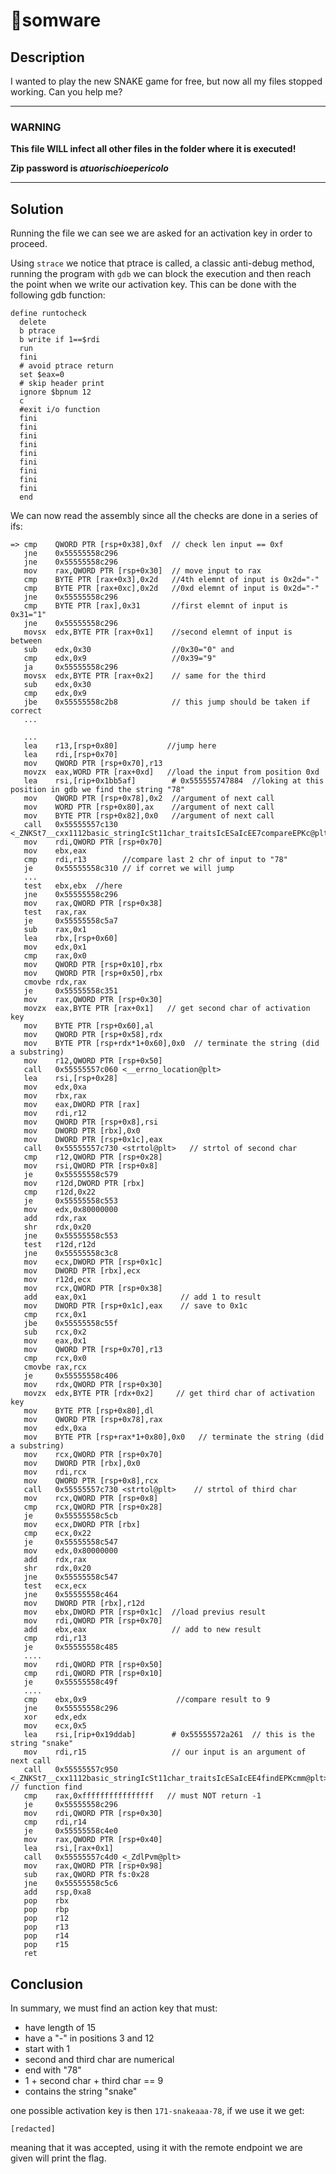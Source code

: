 # 🏃somware

## Description

I wanted to play the new SNAKE game for free, but now all my files stopped working. Can you help me?


--------

### **WARNING**
**This file WILL infect all other files in the folder where it is executed!**

**Zip password is _atuorischioepericolo_**

--------

## Solution

Running the file we can see we are asked for an activation key in order to proceed.

Using `strace` we notice that ptrace is called, a classic anti-debug method, running the program with `gdb` we can block the execution and then reach the point when we write our activation key.
This can be done with the following gdb function:
```console
define runtocheck
  delete
  b ptrace
  b write if 1==$rdi
  run
  fini
  # avoid ptrace return 
  set $eax=0
  # skip header print
  ignore $bpnum 12
  c
  #exit i/o function
  fini
  fini
  fini
  fini
  fini
  fini
  fini
  fini
  fini
  end
```


We can now read the assembly since all the checks are done in a series of ifs:

```assembly
=> cmp    QWORD PTR [rsp+0x38],0xf  // check len input == 0xf
   jne    0x55555558c296
   jne    0x55555558c296
   mov    rax,QWORD PTR [rsp+0x30]  // move input to rax
   cmp    BYTE PTR [rax+0x3],0x2d   //4th elemnt of input is 0x2d="-"
   cmp    BYTE PTR [rax+0xc],0x2d   //0xd elemnt of input is 0x2d="-"
   jne    0x55555558c296
   cmp    BYTE PTR [rax],0x31       //first elemnt of input is 0x31="1"
   jne    0x55555558c296
   movsx  edx,BYTE PTR [rax+0x1]    //second elemnt of input is between
   sub    edx,0x30                  //0x30="0" and
   cmp    edx,0x9                   //0x39="9" 
   ja     0x55555558c296
   movsx  edx,BYTE PTR [rax+0x2]    // same for the third
   sub    edx,0x30
   cmp    edx,0x9
   jbe    0x55555558c2b8            // this jump should be taken if correct
   ...
   
   ...
   lea    r13,[rsp+0x80]           //jump here
   lea    rdi,[rsp+0x70]
   mov    QWORD PTR [rsp+0x70],r13
   movzx  eax,WORD PTR [rax+0xd]   //load the input from position 0xd
   lea    rsi,[rip+0x1bb5af]        # 0x555555747884  //loking at this position in gdb we find the string "78"
   mov    QWORD PTR [rsp+0x78],0x2  //argument of next call
   mov    WORD PTR [rsp+0x80],ax    //argument of next call 
   mov    BYTE PTR [rsp+0x82],0x0   //argument of next call
   call   0x55555557c130 <_ZNKSt7__cxx1112basic_stringIcSt11char_traitsIcESaIcEE7compareEPKc@plt> 
   mov    rdi,QWORD PTR [rsp+0x70]
   mov    ebx,eax
   cmp    rdi,r13        //compare last 2 chr of input to "78"
   je     0x55555558c310 // if corret we will jump
   ...
   test   ebx,ebx  //here
   jne    0x55555558c296
   mov    rax,QWORD PTR [rsp+0x38]
   test   rax,rax
   je     0x55555558c5a7
   sub    rax,0x1
   lea    rbx,[rsp+0x60]
   mov    edx,0x1
   cmp    rax,0x0
   mov    QWORD PTR [rsp+0x10],rbx
   mov    QWORD PTR [rsp+0x50],rbx
   cmovbe rdx,rax
   je     0x55555558c351
   mov    rax,QWORD PTR [rsp+0x30]
   movzx  eax,BYTE PTR [rax+0x1]   // get second char of activation key
   mov    BYTE PTR [rsp+0x60],al
   mov    QWORD PTR [rsp+0x58],rdx
   mov    BYTE PTR [rsp+rdx*1+0x60],0x0  // terminate the string (did a substring)
   mov    r12,QWORD PTR [rsp+0x50]
   call   0x55555557c060 <__errno_location@plt>
   lea    rsi,[rsp+0x28]
   mov    edx,0xa
   mov    rbx,rax
   mov    eax,DWORD PTR [rax]
   mov    rdi,r12
   mov    QWORD PTR [rsp+0x8],rsi
   mov    DWORD PTR [rbx],0x0
   mov    DWORD PTR [rsp+0x1c],eax
   call   0x55555557c730 <strtol@plt>   // strtol of second char
   cmp    r12,QWORD PTR [rsp+0x28]
   mov    rsi,QWORD PTR [rsp+0x8]
   je     0x55555558c579
   mov    r12d,DWORD PTR [rbx]
   cmp    r12d,0x22
   je     0x55555558c553
   mov    edx,0x80000000
   add    rdx,rax
   shr    rdx,0x20
   jne    0x55555558c553
   test   r12d,r12d
   jne    0x55555558c3c8
   mov    ecx,DWORD PTR [rsp+0x1c]
   mov    DWORD PTR [rbx],ecx
   mov    r12d,ecx
   mov    rcx,QWORD PTR [rsp+0x38]
   add    eax,0x1                     // add 1 to result
   mov    DWORD PTR [rsp+0x1c],eax    // save to 0x1c
   cmp    rcx,0x1
   jbe    0x55555558c55f
   sub    rcx,0x2
   mov    eax,0x1
   mov    QWORD PTR [rsp+0x70],r13
   cmp    rcx,0x0
   cmovbe rax,rcx
   je     0x55555558c406
   mov    rdx,QWORD PTR [rsp+0x30]
   movzx  edx,BYTE PTR [rdx+0x2]     // get third char of activation key
   mov    BYTE PTR [rsp+0x80],dl
   mov    QWORD PTR [rsp+0x78],rax
   mov    edx,0xa
   mov    BYTE PTR [rsp+rax*1+0x80],0x0   // terminate the string (did a substring)
   mov    rcx,QWORD PTR [rsp+0x70]
   mov    DWORD PTR [rbx],0x0
   mov    rdi,rcx
   mov    QWORD PTR [rsp+0x8],rcx
   call   0x55555557c730 <strtol@plt>    // strtol of third char
   mov    rcx,QWORD PTR [rsp+0x8]
   cmp    rcx,QWORD PTR [rsp+0x28]
   je     0x55555558c5cb
   mov    ecx,DWORD PTR [rbx]
   cmp    ecx,0x22
   je     0x55555558c547
   mov    edx,0x80000000
   add    rdx,rax
   shr    rdx,0x20
   jne    0x55555558c547
   test   ecx,ecx
   jne    0x55555558c464
   mov    DWORD PTR [rbx],r12d
   mov    ebx,DWORD PTR [rsp+0x1c]  //load previus result
   mov    rdi,QWORD PTR [rsp+0x70]
   add    ebx,eax                   // add to new result
   cmp    rdi,r13
   je     0x55555558c485
   ....
   mov    rdi,QWORD PTR [rsp+0x50]
   cmp    rdi,QWORD PTR [rsp+0x10]
   je     0x55555558c49f
   ....
   cmp    ebx,0x9                    //compare result to 9
   jne    0x55555558c296
   xor    edx,edx
   mov    ecx,0x5
   lea    rsi,[rip+0x19ddab]        # 0x55555572a261  // this is the string "snake"
   mov    rdi,r15                   // our input is an argument of next call
   call   0x55555557c950 <_ZNKSt7__cxx1112basic_stringIcSt11char_traitsIcESaIcEE4findEPKcmm@plt>  // function find
   cmp    rax,0xffffffffffffffff   // must NOT return -1
   je     0x55555558c296
   mov    rdi,QWORD PTR [rsp+0x30]
   cmp    rdi,r14
   je     0x55555558c4e0
   mov    rax,QWORD PTR [rsp+0x40]
   lea    rsi,[rax+0x1]
   call   0x55555557c4d0 <_ZdlPvm@plt>
   mov    rax,QWORD PTR [rsp+0x98]
   sub    rax,QWORD PTR fs:0x28
   jne    0x55555558c5c6
   add    rsp,0xa8
   pop    rbx
   pop    rbp
   pop    r12
   pop    r13
   pop    r14
   pop    r15
   ret
```

## Conclusion

In summary, we must find an action key that must:
* have length of 15
* have a "-" in positions 3 and 12
* start with 1
* second and third char are numerical
* end with "78"
* 1 + second char + third char == 9
* contains the string "snake"

one possible activation key is then 
`171-snakeaaa-78`, if we use it we get:

```[redacted]```

meaning that it was accepted, using it with the remote endpoint we are given will print the flag.